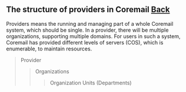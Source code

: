 ## The structure of providers in Coremail	[Back](./../coremail.md)

Providers means the running and managing part of a whole Coremail system, which should be single. In a provider, there will be multiple organizations, supporting multiple domains. For users in such a system, Coremail has provided different levels of servers (COS), which is enumerable, to maintain resources.

> Provider
>> Organizations
>>> Organization Units (Departments)
